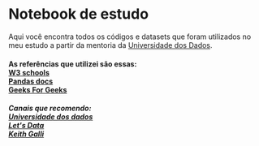# Notebook de estudo
Aqui você encontra todos os códigos e datasets que foram utilizados no meu estudo a partir da mentoria da <a href="https://www.instagram.com/universidadedosdados/"> Universidade dos Dados</a>.

<h4> As referências que utilizei são essas:
<br> <a href="https://www.w3schools.com/python/pandas/default.asp">W3 schools</a>
<br> <a href="https://pandas.pydata.org/docs/">Pandas docs</a> 
<br> <a href="https://www.geeksforgeeks.org/easy/pandas-dataframe-program/"> Geeks For Geeks</a> 
</h>

<h5> Canais que recomendo:
<br> <a href="https://www.youtube.com/@universidade-dos-dados">Universidade dos dados</a>
<br> <a href="https://www.youtube.com/@letsdataAI">Let's Data</a>
<br> <a href="https://www.youtube.com/@KeithGalli">Keith Galli</a>
</h>




